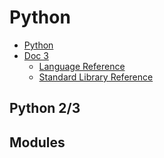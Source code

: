 # Python
- [Python](https://www.python.org/)
- [Doc 3](https://docs.python.org/3/)
    - [Language Reference](https://docs.python.org/3/reference/index.html)
    - [Standard Library Reference](https://docs.python.org/3/library/index.html)

## Python 2/3

## Modules

